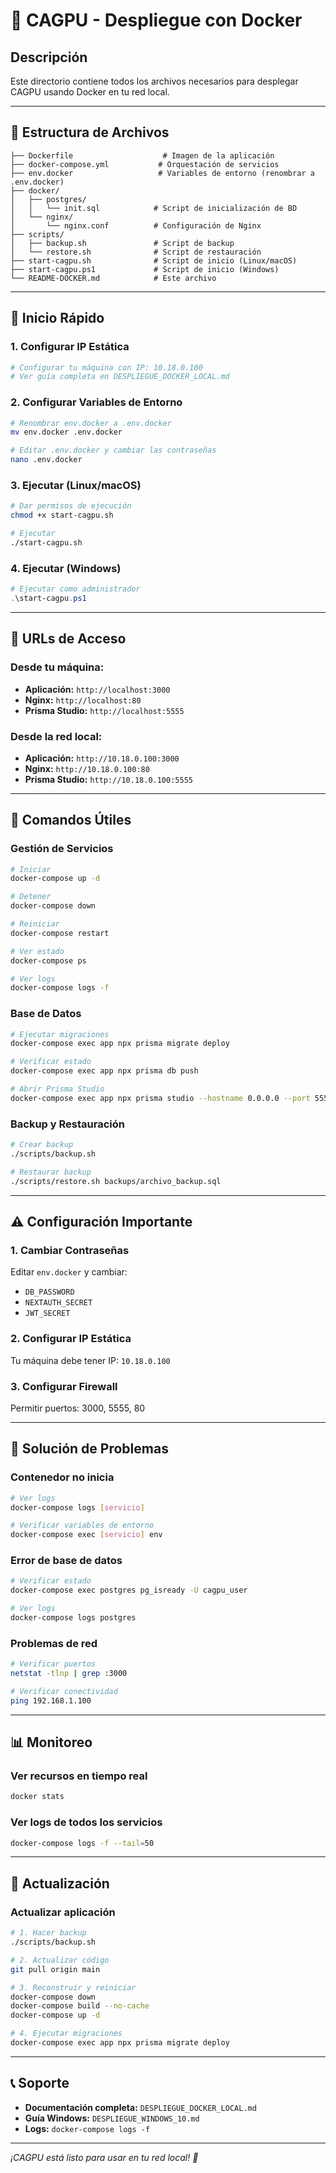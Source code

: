 # 🐳 **CAGPU - Despliegue con Docker**

## **Descripción**

Este directorio contiene todos los archivos necesarios para desplegar CAGPU usando Docker en tu red local.

---

## **📁 Estructura de Archivos**

```
├── Dockerfile                    # Imagen de la aplicación
├── docker-compose.yml           # Orquestación de servicios
├── env.docker                   # Variables de entorno (renombrar a .env.docker)
├── docker/
│   ├── postgres/
│   │   └── init.sql            # Script de inicialización de BD
│   └── nginx/
│       └── nginx.conf          # Configuración de Nginx
├── scripts/
│   ├── backup.sh               # Script de backup
│   └── restore.sh              # Script de restauración
├── start-cagpu.sh              # Script de inicio (Linux/macOS)
├── start-cagpu.ps1             # Script de inicio (Windows)
└── README-DOCKER.md            # Este archivo
```

---

## **🚀 Inicio Rápido**

### **1. Configurar IP Estática**

```bash
# Configurar tu máquina con IP: 10.18.0.100
# Ver guía completa en DESPLIEGUE_DOCKER_LOCAL.md
```

### **2. Configurar Variables de Entorno**

```bash
# Renombrar env.docker a .env.docker
mv env.docker .env.docker

# Editar .env.docker y cambiar las contraseñas
nano .env.docker
```

### **3. Ejecutar (Linux/macOS)**

```bash
# Dar permisos de ejecución
chmod +x start-cagpu.sh

# Ejecutar
./start-cagpu.sh
```

### **4. Ejecutar (Windows)**

```powershell
# Ejecutar como administrador
.\start-cagpu.ps1
```

---

## **📱 URLs de Acceso**

### **Desde tu máquina:**

- **Aplicación:** `http://localhost:3000`
- **Nginx:** `http://localhost:80`
- **Prisma Studio:** `http://localhost:5555`

### **Desde la red local:**

- **Aplicación:** `http://10.18.0.100:3000`
- **Nginx:** `http://10.18.0.100:80`
- **Prisma Studio:** `http://10.18.0.100:5555`

---

## **🔧 Comandos Útiles**

### **Gestión de Servicios**

```bash
# Iniciar
docker-compose up -d

# Detener
docker-compose down

# Reiniciar
docker-compose restart

# Ver estado
docker-compose ps

# Ver logs
docker-compose logs -f
```

### **Base de Datos**

```bash
# Ejecutar migraciones
docker-compose exec app npx prisma migrate deploy

# Verificar estado
docker-compose exec app npx prisma db push

# Abrir Prisma Studio
docker-compose exec app npx prisma studio --hostname 0.0.0.0 --port 5555
```

### **Backup y Restauración**

```bash
# Crear backup
./scripts/backup.sh

# Restaurar backup
./scripts/restore.sh backups/archivo_backup.sql
```

---

## **⚠️ Configuración Importante**

### **1. Cambiar Contraseñas**

Editar `env.docker` y cambiar:

- `DB_PASSWORD`
- `NEXTAUTH_SECRET`
- `JWT_SECRET`

### **2. Configurar IP Estática**

Tu máquina debe tener IP: `10.18.0.100`

### **3. Configurar Firewall**

Permitir puertos: 3000, 5555, 80

---

## **🚨 Solución de Problemas**

### **Contenedor no inicia**

```bash
# Ver logs
docker-compose logs [servicio]

# Verificar variables de entorno
docker-compose exec [servicio] env
```

### **Error de base de datos**

```bash
# Verificar estado
docker-compose exec postgres pg_isready -U cagpu_user

# Ver logs
docker-compose logs postgres
```

### **Problemas de red**

```bash
# Verificar puertos
netstat -tlnp | grep :3000

# Verificar conectividad
ping 192.168.1.100
```

---

## **📊 Monitoreo**

### **Ver recursos en tiempo real**

```bash
docker stats
```

### **Ver logs de todos los servicios**

```bash
docker-compose logs -f --tail=50
```

---

## **🔄 Actualización**

### **Actualizar aplicación**

```bash
# 1. Hacer backup
./scripts/backup.sh

# 2. Actualizar código
git pull origin main

# 3. Reconstruir y reiniciar
docker-compose down
docker-compose build --no-cache
docker-compose up -d

# 4. Ejecutar migraciones
docker-compose exec app npx prisma migrate deploy
```

---

## **📞 Soporte**

- **Documentación completa:** `DESPLIEGUE_DOCKER_LOCAL.md`
- **Guía Windows:** `DESPLIEGUE_WINDOWS_10.md`
- **Logs:** `docker-compose logs -f`

---

_¡CAGPU está listo para usar en tu red local! 🎉_
